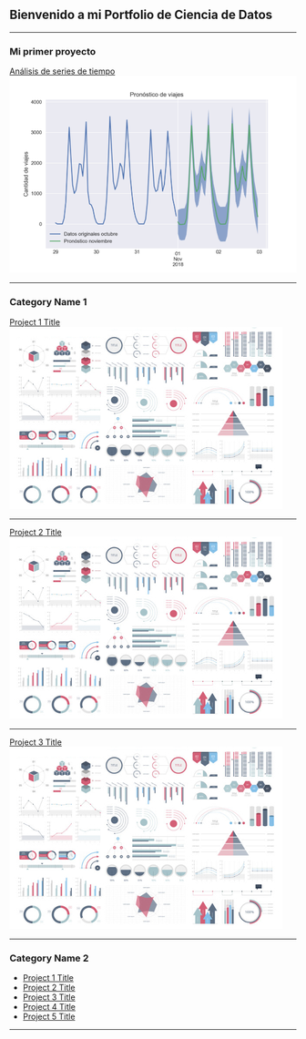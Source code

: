 ## Bienvenido a mi Portfolio de Ciencia de Datos

---

### Mi primer proyecto
[Análisis de series de tiempo](https://medium.com/datos-y-ciencia/modelos-de-series-de-tiempo-en-python-f861a25b9677)
<img src="images/miniatura.png?raw=true"/>

---

### Category Name 1 

[Project 1 Title](/sample_page)
<img src="images/dummy_thumbnail.jpg?raw=true"/>

---
[Project 2 Title](/pdf/sample_presentation.pdf)
<img src="images/dummy_thumbnail.jpg?raw=true"/>

---
[Project 3 Title](http://example.com/)
<img src="images/dummy_thumbnail.jpg?raw=true"/>

---

### Category Name 2

- [Project 1 Title](http://example.com/)
- [Project 2 Title](http://example.com/)
- [Project 3 Title](http://example.com/)
- [Project 4 Title](http://example.com/)
- [Project 5 Title](http://example.com/)

---
